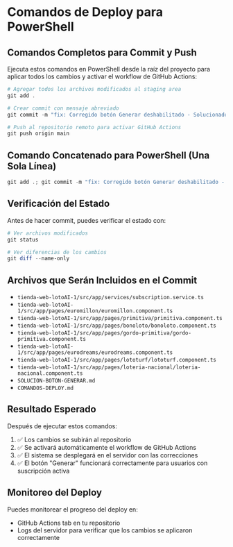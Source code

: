 # Comandos de Deploy para PowerShell

## Comandos Completos para Commit y Push

Ejecuta estos comandos en PowerShell desde la raíz del proyecto para aplicar todos los cambios y activar el workflow de GitHub Actions:

```powershell
# Agregar todos los archivos modificados al staging area
git add .

# Crear commit con mensaje abreviado
git commit -m "fix: Corregido botón Generar deshabilitado - Solucionados templates HTML hardcodeados"

# Push al repositorio remoto para activar GitHub Actions
git push origin main
```

## Comando Concatenado para PowerShell (Una Sola Línea)

```powershell
git add .; git commit -m "fix: Corregido botón Generar deshabilitado - Solucionados templates HTML hardcodeados"; git push origin main
```

## Verificación del Estado

Antes de hacer commit, puedes verificar el estado con:

```powershell
# Ver archivos modificados
git status

# Ver diferencias de los cambios
git diff --name-only
```

## Archivos que Serán Incluidos en el Commit

- `tienda-web-lotoAI-1/src/app/services/subscription.service.ts`
- `tienda-web-lotoAI-1/src/app/pages/euromillon/euromillon.component.ts`
- `tienda-web-lotoAI-1/src/app/pages/primitiva/primitiva.component.ts`
- `tienda-web-lotoAI-1/src/app/pages/bonoloto/bonoloto.component.ts`
- `tienda-web-lotoAI-1/src/app/pages/gordo-primitiva/gordo-primitiva.component.ts`
- `tienda-web-lotoAI-1/src/app/pages/eurodreams/eurodreams.component.ts`
- `tienda-web-lotoAI-1/src/app/pages/lototurf/lototurf.component.ts`
- `tienda-web-lotoAI-1/src/app/pages/loteria-nacional/loteria-nacional.component.ts`
- `SOLUCION-BOTON-GENERAR.md`
- `COMANDOS-DEPLOY.md`

## Resultado Esperado

Después de ejecutar estos comandos:

1. ✅ Los cambios se subirán al repositorio
2. ✅ Se activará automáticamente el workflow de GitHub Actions
3. ✅ El sistema se desplegará en el servidor con las correcciones
4. ✅ El botón "Generar" funcionará correctamente para usuarios con suscripción activa

## Monitoreo del Deploy

Puedes monitorear el progreso del deploy en:
- GitHub Actions tab en tu repositorio
- Logs del servidor para verificar que los cambios se aplicaron correctamente